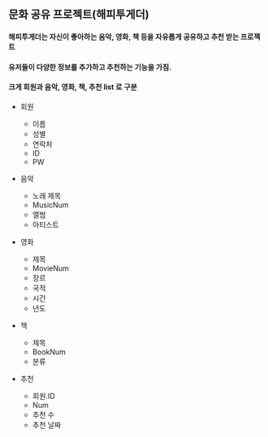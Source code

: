 ## 문화 공유 프로젝트(해피투게더)

#### 해피투게더는 자신이 좋아하는 음악, 영화, 책 등을 자유롭게 공유하고 추천 받는 프로젝트
#### 유저들이 다양한 정보를 추가하고 추천하는 기능을 가짐.
#### 크게 회원과 음악, 영화, 책, 추천 list 로 구분

* 회원
   - 이름
   - 성별
   - 연락처
   - ID
   - PW

* 음악 
   - 노래 제목
   - MusicNum
   - 앨범
   - 아티스트

* 영화 
   - 제목
   - MovieNum
   - 장르
   - 국적
   - 시간
   - 년도

* 책 
   - 제목
   - BookNum
   - 분류

* 추천
   - 회원.ID
   - Num
   - 추천 수
   - 추천 날짜
